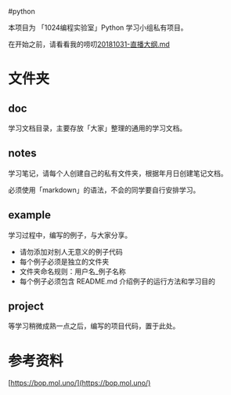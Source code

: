 #python

本项目为 「1024编程实验室」Python 学习小组私有项目。

在开始之前，请看看我的唠叨[20181031-直播大纲.md](./20181031-直播大纲.md)

# 文件夹

## doc 

学习文档目录，主要存放「大家」整理的通用的学习文档。

## notes

学习笔记，请每个人创建自己的私有文件夹，根据年月日创建笔记文档。

必须使用「markdown」的语法，不会的同学要自行安排学习。

## example

学习过程中，编写的例子，与大家分享。

- 请勿添加对别人无意义的例子代码
- 每个例子必须是独立的文件夹
- 文件夹命名规则：用户名_例子名称
- 每个例子必须包含 README.md 介绍例子的运行方法和学习目的

## project

等学习稍微成熟一点之后，编写的项目代码，置于此处。

# 参考资料

[https://bop.mol.uno/](https://bop.mol.uno/)